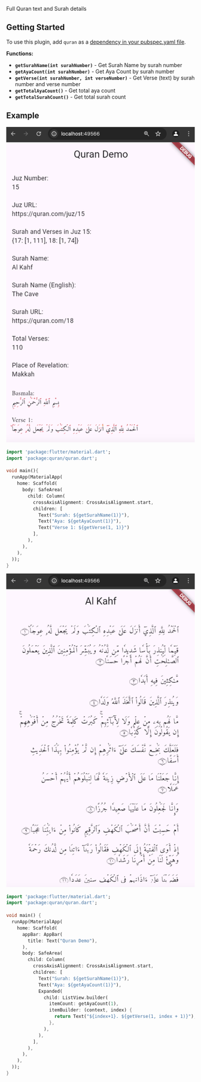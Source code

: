 Full Quran text and Surah details

## Getting Started

To use this plugin, add `quran` as a [dependency in your pubspec.yaml file](https://flutter.io/platform-plugins/).

**Functions:**

* **`getSurahName(int surahNumber)`** - Get Surah Name by surah number
* **`getAyaCount(int surahNumber)`** - Get Aya Count by surah number
* **`getVerse(int surahNumber, int verseNumber)`** - Get Verse (text) by surah number and verse number
* **`getTotalAyaCount()`** - Get total aya count
* **`getTotalSurahCount()`** - Get total surah count

## Example
![example](https://raw.githubusercontent.com/aqeelshamz/quran/main/images/1.png)

```dart
import 'package:flutter/material.dart';
import 'package:quran/quran.dart';

void main(){
  runApp(MaterialApp(
    home: Scaffold(
      body: SafeArea(
        child: Column(
          crossAxisAlignment: CrossAxisAlignment.start,
          children: [
            Text("Surah: ${getSurahName(1)}"),
            Text("Aya: ${getAyaCount(1)}"),
            Text("Verse 1: ${getVerse(1, 1)}")
          ],
        ),
      ),
    ),
  ));
}
```

![example2](https://raw.githubusercontent.com/aqeelshamz/quran/main/images/2.png)

```dart
import 'package:flutter/material.dart';
import 'package:quran/quran.dart';

void main() {
  runApp(MaterialApp(
    home: Scaffold(
      appBar: AppBar(
        title: Text("Quran Demo"),
      ),
      body: SafeArea(
        child: Column(
          crossAxisAlignment: CrossAxisAlignment.start,
          children: [
            Text("Surah: ${getSurahName(1)}"),
            Text("Aya: ${getAyaCount(1)}"),
            Expanded(
              child: ListView.builder(
                itemCount: getAyaCount(1),
                itemBuilder: (context, index) {
                  return Text("${index+1}. ${getVerse(1, index + 1)}");
                },
              ),
            ),
          ],
        ),
      ),
    ),
  ));
}
```
